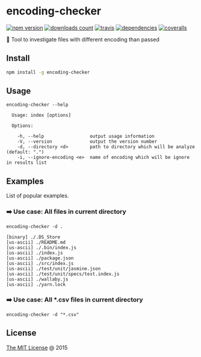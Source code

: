 # encoding-checker

[![npm version](https://badge.fury.io/js/encoding-checker.svg)](https://badge.fury.io/js/encoding-checker)
[![downloads count](https://img.shields.io/npm/dt/encoding-checker.svg)](https://www.npmjs.com/~piecioshka)
[![travis](https://img.shields.io/travis/piecioshka/encoding-checker.svg?maxAge=2592000)](https://travis-ci.org/piecioshka/encoding-checker)
[![dependencies](https://david-dm.org/piecioshka/encoding-checker.svg)](https://github.com/piecioshka/encoding-checker)
[![coveralls](https://coveralls.io/repos/github/piecioshka/encoding-checker/badge.svg?branch=master)](https://coveralls.io/github/piecioshka/encoding-checker?branch=master)

:hammer: Tool to investigate files with different encoding than passed

## Install

```bash
npm install -g encoding-checker
```

## Usage

```text
encoding-checker --help

  Usage: index [options]

  Options:

    -h, --help                 output usage information
    -V, --version              output the version number
    -d, --directory <d>        path to directory which will be analyze (default: ".")
    -i, --ignore-encoding <e>  name of encoding which will be ignore in results list
```

## Examples

List of popular examples.

### :arrow_right: Use case: All files in current directory

```text
encoding-checker -d .

[binary] ./.DS_Store
[us-ascii] ./README.md
[us-ascii] ./.bin/index.js
[us-ascii] ./index.js
[us-ascii] ./package.json
[us-ascii] ./src/index.js
[us-ascii] ./test/unit/jasmine.json
[us-ascii] ./test/unit/specs/test.index.js
[us-ascii] ./wallaby.js
[us-ascii] ./yarn.lock
```

### :arrow_right: Use case: All *.csv files in current directory

```text
encoding-checker -d "*.csv"
```

## License

[The MIT License](http://piecioshka.mit-license.org) @ 2015
